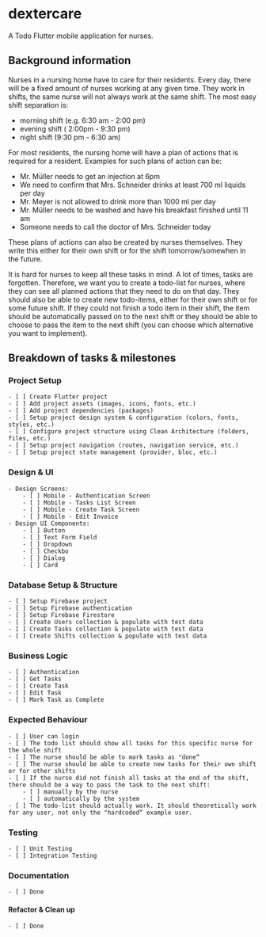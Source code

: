 # dextercare

A Todo Flutter mobile application for nurses.

## Background information

Nurses in a nursing home have to care for their residents.
Every day, there will be a fixed amount of nurses working at any given time. They work in shifts,
the same nurse will not always work at the same shift. The most easy shift separation is:

- morning shift (e.g. 6:30 am - 2:00 pm)
- evening shift ( 2:00pm - 9:30 pm)
- night shift (9:30 pm - 6:30 am)

For most residents, the nursing home will have a plan of actions that is required for a resident.
Examples for such plans of action can be:

- Mr. Müller needs to get an injection at 6pm
- We need to confirm that Mrs. Schneider drinks at least 700 ml liquids per day
- Mr. Meyer is not allowed to drink more than 1000 ml per day
- Mr. Müller needs to be washed and have his breakfast finished until 11 am
- Someone needs to call the doctor of Mrs. Schneider today

These plans of actions can also be created by nurses themselves. They write this either for their
own shift or for the shift tomorrow/somewhen in the future.

It is hard for nurses to keep all these tasks in mind. A lot of times, tasks are forgotten. Therefore,
we want you to create a todo-list for nurses, where they can see all planned actions that they
need to do on that day. They should also be able to create new todo-items, either for their own
shift or for some future shift. If they could not finish a todo item in their shift, the item should be
automatically passed on to the next shift or they should be able to choose to pass the item to the
next shift (you can choose which alternative you want to implement).


## Breakdown of tasks & milestones

### Project Setup
    - [ ] Create Flutter project
    - [ ] Add project assets (images, icons, fonts, etc.)
    - [ ] Add project dependencies (packages)
    - [ ] Setup project design system & configuration (colors, fonts, styles, etc.)
    - [ ] Configure project structure using Clean Architecture (folders, files, etc.)
    - [ ] Setup project navigation (routes, navigation service, etc.)
    - [ ] Setup project state management (provider, bloc, etc.)

### Design & UI
    - Design Screens:
        - [ ] Mobile - Authentication Screen
        - [ ] Mobile - Tasks List Screen
        - [ ] Mobile - Create Task Screen
        - [ ] Mobile - Edit Invoice
    - Design UI Components:
        - [ ] Button
        - [ ] Text Form Field
        - [ ] Dropdown
        - [ ] Checkbo 
        - [ ] Dialog
        - [ ] Card

### Database Setup & Structure
    - [ ] Setup Firebase project
    - [ ] Setup Firebase authentication
    - [ ] Setup Firebase Firestore
    - [ ] Create Users collection & populate with test data
    - [ ] Create Tasks collection & populate with test data
    - [ ] Create Shifts collection & populate with test data

### Business Logic
    - [ ] Authentication
    - [ ] Get Tasks
    - [ ] Create Task
    - [ ] Edit Task
    - [ ] Mark Task as Complete

### Expected Behaviour
    - [ ] User can login
    - [ ] The todo list should show all tasks for this specific nurse for the whole shift
    - [ ] The nurse should be able to mark tasks as "done“
    - [ ] The nurse should be able to create new tasks for their own shift or for other shifts
    - [ ] If the nurse did not finish all tasks at the end of the shift, there should be a way to pass the task to the next shift:
        - [ ] manually by the nurse
        - [ ] automatically by the system
    - [ ] The todo-list should actually work. It should theoretically work for any user, not only the "hardcoded“ example user.

### Testing
    - [ ] Unit Testing
    - [ ] Integration Testing

### Documentation
    - [ ] Done

#### Refactor & Clean up
    - [ ] Done
